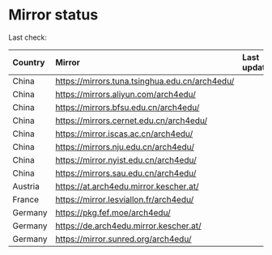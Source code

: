 <script src="./time.js"></script>
# Mirror status
Last check: <script type="text/javascript">localize(1711513358.9014733);</script>

|Country|Mirror|Last update|
|:------|:-----|:----------|
|China|https://mirrors.tuna.tsinghua.edu.cn/arch4edu/|<script type="text/javascript">localize(1711478050);</script>|
|China|https://mirrors.aliyun.com/arch4edu/|<script type="text/javascript">localize(1711478050);</script>|
|China|https://mirrors.bfsu.edu.cn/arch4edu/|<script type="text/javascript">localize(1711478050);</script>|
|China|https://mirrors.cernet.edu.cn/arch4edu/|<script type="text/javascript">localize(1711478050);</script>|
|China|https://mirror.iscas.ac.cn/arch4edu/|<script type="text/javascript">localize(1711478050);</script>|
|China|https://mirrors.nju.edu.cn/arch4edu/|<script type="text/javascript">localize(1711478050);</script>|
|China|https://mirror.nyist.edu.cn/arch4edu/|<script type="text/javascript">localize(1711478050);</script>|
|China|https://mirrors.sau.edu.cn/arch4edu/|<script type="text/javascript">localize(1711478050);</script>|
|Austria|https://at.arch4edu.mirror.kescher.at/|<script type="text/javascript">localize(1711478050);</script>|
|France|https://mirror.lesviallon.fr/arch4edu/|<script type="text/javascript">localize(1711478050);</script>|
|Germany|https://pkg.fef.moe/arch4edu/|<script type="text/javascript">localize(1711478050);</script>|
|Germany|https://de.arch4edu.mirror.kescher.at/|<script type="text/javascript">localize(1711478050);</script>|
|Germany|https://mirror.sunred.org/arch4edu/|<script type="text/javascript">localize(1711478050);</script>|

<script src="./tablefilter/tablefilter.js"></script>
<script src="./table.js"></script>